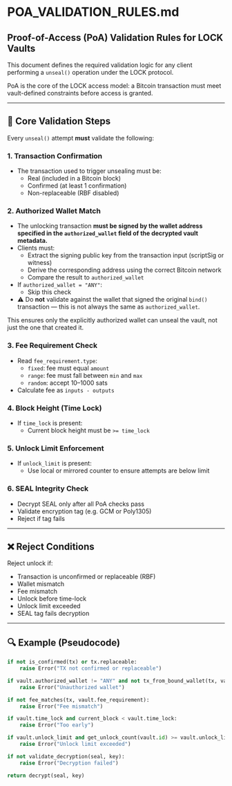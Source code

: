 # POA_VALIDATION_RULES.md

## Proof-of-Access (PoA) Validation Rules for LOCK Vaults

This document defines the required validation logic for any client performing a `unseal()` operation under the LOCK protocol.

PoA is the core of the LOCK access model: a Bitcoin transaction must meet vault-defined constraints before access is granted.

---

## 🔐 Core Validation Steps

Every `unseal()` attempt **must** validate the following:

### 1. **Transaction Confirmation**
- The transaction used to trigger unsealing must be:
  - Real (included in a Bitcoin block)
  - Confirmed (at least 1 confirmation)
  - Non-replaceable (RBF disabled)

### 2. **Authorized Wallet Match**

- The unlocking transaction **must be signed by the wallet address specified in the `authorized_wallet` field of the decrypted vault metadata.**
- Clients must:
  - Extract the signing public key from the transaction input (scriptSig or witness)
  - Derive the corresponding address using the correct Bitcoin network
  - Compare the result to `authorized_wallet`
- If `authorized_wallet = "ANY"`:
  - Skip this check
- ⚠️ Do **not** validate against the wallet that signed the original `bind()` transaction — this is not always the same as `authorized_wallet`.

This ensures only the explicitly authorized wallet can unseal the vault, not just the one that created it.


### 3. **Fee Requirement Check**
- Read `fee_requirement.type`:
  - `fixed`: fee must equal `amount`
  - `range`: fee must fall between `min` and `max`
  - `random`: accept 10–1000 sats
- Calculate fee as `inputs - outputs`

### 4. **Block Height (Time Lock)**
- If `time_lock` is present:
  - Current block height must be `>= time_lock`

### 5. **Unlock Limit Enforcement**
- If `unlock_limit` is present:
  - Use local or mirrored counter to ensure attempts are below limit

### 6. **SEAL Integrity Check**
- Decrypt SEAL only after all PoA checks pass
- Validate encryption tag (e.g. GCM or Poly1305)
- Reject if tag fails

---

## ❌ Reject Conditions

Reject unlock if:
- Transaction is unconfirmed or replaceable (RBF)
- Wallet mismatch
- Fee mismatch
- Unlock before time-lock
- Unlock limit exceeded
- SEAL tag fails decryption

---

## 🔍 Example (Pseudocode)

```python
if not is_confirmed(tx) or tx.replaceable:
    raise Error("TX not confirmed or replaceable")

if vault.authorized_wallet != "ANY" and not tx_from_bound_wallet(tx, vault.authorized_wallet):
    raise Error("Unauthorized wallet")

if not fee_matches(tx, vault.fee_requirement):
    raise Error("Fee mismatch")

if vault.time_lock and current_block < vault.time_lock:
    raise Error("Too early")

if vault.unlock_limit and get_unlock_count(vault.id) >= vault.unlock_limit:
    raise Error("Unlock limit exceeded")

if not validate_decryption(seal, key):
    raise Error("Decryption failed")

return decrypt(seal, key)
